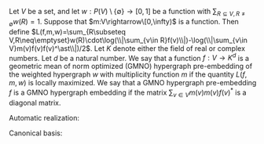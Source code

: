 Let $V$ be a set, and let $w:P(V)\setminus\{\emptyset\}\rightarrow[0,1]$ be a function with $\sum_{R\subseteq V,R\neq\emptyset}w(R)=1$. Suppose that $m:V\rightarrow\[0,\infty)$ is a function. Then define $L(f,m,w)=\sum_{R\subseteq V,R\neq\emptyset}w(R)\cdot\log(\\|\sum_{v\in R}f(v)\\|)-\log(\\|\sum_{v\in V}m(v)f(v)f(v)^\ast\\|)/2$.
Let $K$ denote either the field of real or complex numbers. Let $d$ be a natural number. We say that a function $f:V\rightarrow K^d$ is a geometric mean of norm optimized (GMNO) hypergraph pre-embedding of the weighted hypergraph $w$ with multiplicity function $m$ if the quantity $L(f,m,w)$ is locally maximized. We say that a GMNO hypergraph pre-embedding $f$ is a GMNO hypergraph embedding if the matrix $\sum_{v\in V}m(v)m(v)f(v)^\ast$ is a diagonal matrix.

Automatic realization: 

Canonical basis: 
